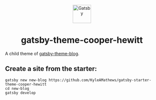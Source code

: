 <p align="center">
  <a href="https://www.gatsbyjs.org">
    <img alt="Gatsby" src="https://www.gatsbyjs.org/monogram.svg" width="60" />
  </a>
</p>
<h1 align="center">
  gatsby-theme-cooper-hewitt
</h1>

A child theme of [gatsby-theme-blog](https://www.gatsbyjs.org/packages/gatsby-theme-blog/?=gatsby-theme-blog).

## Create a site from the starter:

```shell
gatsby new new-blog https://github.com/KyleAMathews/gatsby-starter-theme-cooper-hewitt
cd new-blog
gatsby develop
```
